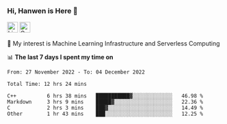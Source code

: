 ### Hi, Hanwen is Here 👋
<p>
	<a href="https://www.linkedin.com/in/liu-hanwen/"><img src="https://img.shields.io/badge/@hanwen-0A66C2?style=flat&logo=LinkedIn&logoColor=white" alt="Linkedin"  height="25px"/></a> 
	<a href="https://scholar.google.com/citations?user=HDF0su0AAAAJ"><img src="https://img.shields.io/badge/scholar-4385FE.svg?&style=plastic&logo=google-scholar&logoColor=white" alt="Google Scholar" height="25px"> </a>
</p>
🌱 My interest is Machine Learning Infrastructure and Serverless Computing

📊 **The last 7 days I spent my time on** 
<!--START_SECTION:waka-->

```text
From: 27 November 2022 - To: 04 December 2022

Total Time: 12 hrs 24 mins

C++          6 hrs 38 mins   ███████████▓░░░░░░░░░░░░░   46.98 %
Markdown     3 hrs 9 mins    █████▓░░░░░░░░░░░░░░░░░░░   22.36 %
C            2 hrs 3 mins    ███▓░░░░░░░░░░░░░░░░░░░░░   14.49 %
Other        1 hr 43 mins    ███░░░░░░░░░░░░░░░░░░░░░░   12.25 %
```

<!--END_SECTION:waka-->


<!--
**david990917/david990917** is a ✨ _special_ ✨ repository because its `README.md` (this file) appears on your GitHub profile.

Here are some ideas to get you started:

- 🔭 I’m currently working on ...
- 🌱 I’m currently learning ...
- 👯 I’m looking to collaborate on ...
- 🤔 I’m looking for help with ...
- 💬 Ask me about ...
- 📫 How to reach me: ...
- 😄 Pronouns: ...
- ⚡ Fun fact: ...
-->
